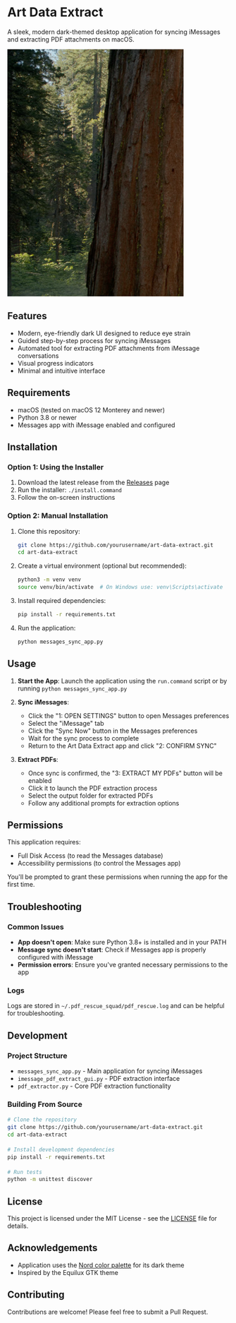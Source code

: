 # Art Data Extract

A sleek, modern dark-themed desktop application for syncing iMessages and extracting PDF attachments on macOS.

![App Screenshot](screenshot.png)

## Features

- Modern, eye-friendly dark UI designed to reduce eye strain
- Guided step-by-step process for syncing iMessages
- Automated tool for extracting PDF attachments from iMessage conversations
- Visual progress indicators
- Minimal and intuitive interface

## Requirements

- macOS (tested on macOS 12 Monterey and newer)
- Python 3.8 or newer
- Messages app with iMessage enabled and configured

## Installation

### Option 1: Using the Installer

1. Download the latest release from the [Releases](https://github.com/yourusername/art-data-extract/releases) page
2. Run the installer: `./install.command`
3. Follow the on-screen instructions

### Option 2: Manual Installation

1. Clone this repository:
   ```bash
   git clone https://github.com/yourusername/art-data-extract.git
   cd art-data-extract
   ```

2. Create a virtual environment (optional but recommended):
   ```bash
   python3 -m venv venv
   source venv/bin/activate  # On Windows use: venv\Scripts\activate
   ```

3. Install required dependencies:
   ```bash
   pip install -r requirements.txt
   ```

4. Run the application:
   ```bash
   python messages_sync_app.py
   ```

## Usage

1. **Start the App**: Launch the application using the `run.command` script or by running `python messages_sync_app.py`

2. **Sync iMessages**:
   - Click the "1: OPEN SETTINGS" button to open Messages preferences
   - Select the "iMessage" tab
   - Click the "Sync Now" button in the Messages preferences
   - Wait for the sync process to complete
   - Return to the Art Data Extract app and click "2: CONFIRM SYNC"

3. **Extract PDFs**:
   - Once sync is confirmed, the "3: EXTRACT MY PDFs" button will be enabled
   - Click it to launch the PDF extraction process
   - Select the output folder for extracted PDFs
   - Follow any additional prompts for extraction options

## Permissions

This application requires:
- Full Disk Access (to read the Messages database)
- Accessibility permissions (to control the Messages app)

You'll be prompted to grant these permissions when running the app for the first time.

## Troubleshooting

### Common Issues

- **App doesn't open**: Make sure Python 3.8+ is installed and in your PATH
- **Message sync doesn't start**: Check if Messages app is properly configured with iMessage
- **Permission errors**: Ensure you've granted necessary permissions to the app

### Logs

Logs are stored in `~/.pdf_rescue_squad/pdf_rescue.log` and can be helpful for troubleshooting.

## Development

### Project Structure

- `messages_sync_app.py` - Main application for syncing iMessages
- `imessage_pdf_extract_gui.py` - PDF extraction interface
- `pdf_extractor.py` - Core PDF extraction functionality

### Building From Source

```bash
# Clone the repository
git clone https://github.com/yourusername/art-data-extract.git
cd art-data-extract

# Install development dependencies
pip install -r requirements.txt

# Run tests
python -m unittest discover
```

## License

This project is licensed under the MIT License - see the [LICENSE](LICENSE) file for details.

## Acknowledgements

- Application uses the [Nord color palette](https://www.nordtheme.com/) for its dark theme
- Inspired by the Equilux GTK theme

## Contributing

Contributions are welcome! Please feel free to submit a Pull Request. 